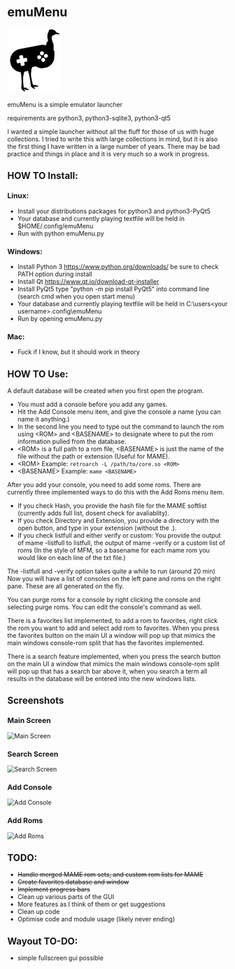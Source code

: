 # emuMenu
<img src="assets/emu_black_silhouette.svg/" height="150">

emuMenu is a simple emulator launcher

requirements are python3, python3-sqlite3, python3-qt5


I wanted a simple launcher without all the fluff for those of us with huge collections. I tried to write
this with large collections in mind, but it is also the first thing I have written in a large number of
years. There may be bad practice and things in place and it is very much so a work in progress.

## HOW TO Install:

### Linux:
* Install your distributions packages for python3 and python3-PyQt5
* Your database and currently playing textfile will be held in $HOME/.config/emuMenu
* Run with python emuMenu.py

### Windows:

* Install Python 3 https://www.python.org/downloads/ be sure to check PATH option during install
* Install Qt https://www.qt.io/download-qt-installer
* Install PyQt5 type "python -m pip install PyQt5" into command line (search cmd when you open start menu)
* Your database and currently playing textfile will be held in C:\users\<your username>\.config\emuMenu
* Run by opening emuMenu.py

### Mac:
* Fuck if I know, but it should work in theory

## HOW TO Use:

A default database will be created when you first open the program.

* You must add a console before you add any games.
* Hit the Add Console menu item, and give the console a name (you can name it anything.)
* In the second line you need to type out the command to launch the rom using \<ROM\> and \<BASENAME\> to designate where to put the rom information pulled from the database. 
* \<ROM\> is a full path to a rom file, \<BASENAME\> is just the name of the file without the path or extension (Useful for MAME).
* \<ROM\> Example: `retroarch -L /path/to/core.so <ROM>`
* \<BASENAME\> Example: `mame <BASENAME>`

After you add your console, you need to add some roms. There are currently three implemented ways to do this with the Add Roms menu item.
* If you check Hash, you provide the hash file for the MAME softlist (currently adds full list, dosent check for avaliablity).
* If you check Directory and Extension, you provide a directory with the open button, and type in your extension (without the .).
* If you check listfull and either verify or custom: You provide the output of mame -listfull to listfull, the output of mame -verify or a custom list of roms (In the style of MFM, so a basename for each mame rom you would like on each line of the txt file.)

The -listfull and -verify option takes quite a while to run (around 20 min)
Now you will have a list of consoles on the left pane and roms on the right pane. These are all generated on the fly.

You can purge roms for a console by right clicking the console and selecting purge roms. You can edit the console's command as well.

There is a favorites list implemented, to add a rom to favorites, right click the rom you want to add and select add rom to favorites.
When you press the favorites button on the main UI a window will pop up that mimics the main windows console-rom split that has the favorites
implemented.

There is a search feature implemented, when you press the search button on the main UI a window that mimics the main windows console-rom split
will pop up that has a search bar above it, when you search a term all results in the database will be entered into the new windows lists.


## Screenshots
### Main Screen
![Main Screen](https://i.imgur.com/i7YaSTV.png)

### Search Screen
![Search Screen](https://i.imgur.com/QmVQd8m.png)

### Add Console
![Add Console](https://i.imgur.com/SC1fNsr.png)

### Add Roms
![Add Roms](https://i.imgur.com/CorLrO5.png)


## TODO:
* ~~Handle merged MAME rom sets, and custom rom lists for MAME~~
* ~~Create favorites database and window~~
* ~~Implement progress bars~~
* Clean up various parts of the GUI
* More features as I think of them or get suggestions
* Clean up code
* Optimise code and module usage (likely never ending)


## Wayout TO-DO:
* simple fullscreen gui possible

